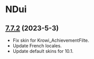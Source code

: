 # NDui

## [7.7.2](https://github.com/siweia/NDui/tree/7.7.2) (2023-5-3)

- Fix skin for Krowi_AchievementFilte.
- Update French locales.
- Update default skins for 10.1.